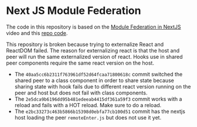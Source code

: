 # Next JS Module Federation

The code in this repository is based on the
[Module Federation in NextJS](https://youtu.be/jOEfKdam2VM)
video and this
[repo code](https://github.com/jherr/wp5-nextjs-for-youtube/tree/working-remote).

This repository is broken because trying to externalize React and ReactDOM failed.
The reason for externalizing react is that the host and peer will run the same
externalized version of react. 
Hooks use in shared peer components require the same react version on the host.

- The
  `40aa5cc6b2311f763961df52d64fcaa71800618c`
  commit
  switched the shared peer to a class component in order to share state because
  sharing state with hook fails due to different react version running on the
  peer and host but does not fail with class components.
- The
  `2e5dca9b6196dd95b481edeeab4415df361a59f3`
  commit
  works with a reload and fails with a HOT reload. Make sure to do a reload.
- The
  `e2bc33273c463b5866b15398d0ebfa77cb100d51`
  commit
  has the nextjs host loading the peer `remoteEnter.js` but does not use it yet.
